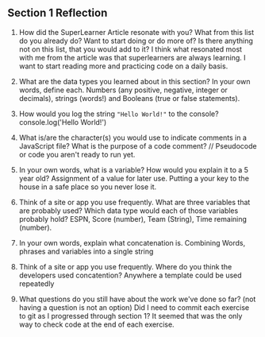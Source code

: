 ## Section 1 Reflection

1. How did the SuperLearner Article resonate with you? What from this list do you already do? Want to start doing or do more of? Is there anything not on this list, that you would add to it? I think what resonated most with me from the article was that superlearners are always learning. I want to start reading more and practicing code on a daily basis.

2. What are the data types you learned about in this section? In your own words, define each. Numbers (any positive, negative, integer or decimals), strings (words!) and Booleans (true or false statements).

3. How would you log the string `"Hello World!"` to the console? console.log('Hello World!')

4. What is/are the character(s) you would use to indicate comments in a JavaScript file? What is the purpose of a code comment? // Pseudocode or code you aren't ready to run yet.

5. In your own words, what is a variable? How would you explain it to a 5 year old? Assignment of a value for later use. Putting a your key to the house in a safe place so you never lose it.

6. Think of a site or app you use frequently. What are three variables that are probably used? Which data type would each of those variables probably hold? ESPN, Score (number), Team (String), Time remaining (number).

7. In your own words, explain what concatenation is. Combining  Words, phrases and variables into a single string

8. Think of a site or app you use frequently. Where do you think the developers used concatention? Anywhere a template could be used repeatedly

9. What questions do you still have about the work we've done so far? (not having a question is not an option) Did I need to commit each exercise to git as I progressed through section 1? It seemed that was the only way to check code at the end of each exercise.
